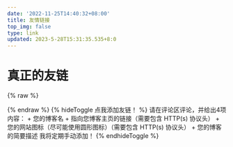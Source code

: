 ```yaml
---
date: '2022-11-25T14:40:32+08:00'
title: 友情链接
top_img: false
type: link
updated: 2023-5-28T15:31:35.535+8:0
---
```

# 真正的友链

{% raw %}

<div id="qexo-friends"></div>
<link rel="stylesheet" href="https://unpkg.com/qexo-static@1.6.0/hexo/friends.css"/>

<script src="https://unpkg.com/qexo-static@1.6.0/hexo/friends.js"></script>

<script>loadQexoFriends("qexo-friends", "https://edit.felixesintot.top")</script>

<link rel="stylesheet" href="https://unpkg.com/apursuer-qexo-friend-links@1.0.2/apursuer-hexo-friend-links.css"/>
{% endraw %}
{% hideToggle 点我添加友链！ %}
请在评论区评论，并给出4项内容：
+ 您的博客名
+ 指向您博客主页的链接（需要包含 HTTP(s) 协议头）
+ 您的网站图标（尽可能使用圆形图标）（需要包含 HTTP(s) 协议头）
+ 您的博客的简要描述    
我将定期手动添加！
{% endhideToggle %}

